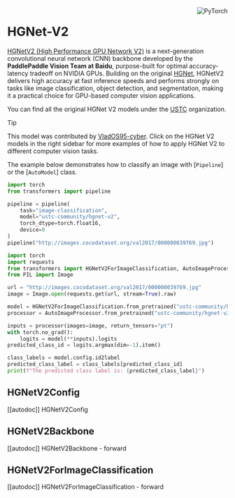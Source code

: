<!--Copyright 2025 The HuggingFace Team. All rights reserved.

Licensed under the Apache License, Version 2.0 (the "License"); you may not use this file except in compliance with
the License. You may obtain a copy of the License at

http://www.apache.org/licenses/LICENSE-2.0

Unless required by applicable law or agreed to in writing, software distributed under the License is distributed on
an "AS IS" BASIS, WITHOUT WARRANTIES OR CONDITIONS OF ANY KIND, either express or implied. See the License for the
specific language governing permissions and limitations under the License.

⚠️ Note that this file is in Markdown but contain specific syntax for our doc-builder (similar to MDX) that may not be
rendered properly in your Markdown viewer.

-->

<div style="float: right;">
    <div class="flex flex-wrap space-x-1">
        <img alt="PyTorch" src="https://img.shields.io/badge/PyTorch-DE3412?style=flat&logo=pytorch&logoColor=white">
    </div>
</div>

# HGNet-V2

[HGNetV2 (High Performance GPU Network V2)](https://github.com/PaddlePaddle/PaddleClas/blob/v2.6.0/docs/zh_CN/models/ImageNet1k/PP-HGNetV2.md) is a next-generation convolutional neural network (CNN) backbone developed by the **PaddlePaddle Vision Team at Baidu**, purpose-built for optimal accuracy-latency tradeoff on NVIDIA GPUs. Building on the original [HGNet](https://github.com/PaddlePaddle/PaddleClas/blob/v2.6.0/docs/zh_CN/models/ImageNet1k/PP-HGNet.md), HGNetV2 delivers high accuracy at fast inference speeds and performs strongly on tasks like image classification, object detection, and segmentation, making it a practical choice for GPU-based computer vision applications.

You can find all the original HGNet V2 models under the [USTC](https://huggingface.co/ustc-community/models?search=hgnet) organization.

> [!TIP]
> This model was contributed by [VladOS95-cyber](https://github.com/VladOS95-cyber).
> Click on the HGNet V2 models in the right sidebar for more examples of how to apply HGNet V2 to different computer vision tasks.

The example below demonstrates how to classify an image with [`Pipeline`] or the [`AutoModel`] class.

<hfoptions id="usage">
<hfoption id="Pipeline">

```py
import torch
from transformers import pipeline

pipeline = pipeline(
    task="image-classification",
    model="ustc-community/hgnet-v2",
    torch_dtype=torch.float16,
    device=0
)
pipeline("http://images.cocodataset.org/val2017/000000039769.jpg")
```

</hfoption>
<hfoption id="AutoModel">

```py
import torch
import requests
from transformers import HGNetV2ForImageClassification, AutoImageProcessor
from PIL import Image

url = "http://images.cocodataset.org/val2017/000000039769.jpg"
image = Image.open(requests.get(url, stream=True).raw)

model = HGNetV2ForImageClassification.from_pretrained("ustc-community/hgnet-v2")
processor = AutoImageProcessor.from_pretrained("ustc-community/hgnet-v2")

inputs = processor(images=image, return_tensors="pt")
with torch.no_grad():
    logits = model(**inputs).logits
predicted_class_id = logits.argmax(dim=-1).item()

class_labels = model.config.id2label
predicted_class_label = class_labels[predicted_class_id]
print(f"The predicted class label is: {predicted_class_label}")
```

</hfoption>
</hfoptions>

## HGNetV2Config

[[autodoc]] HGNetV2Config


## HGNetV2Backbone

[[autodoc]] HGNetV2Backbone
    - forward


## HGNetV2ForImageClassification

[[autodoc]] HGNetV2ForImageClassification
    - forward